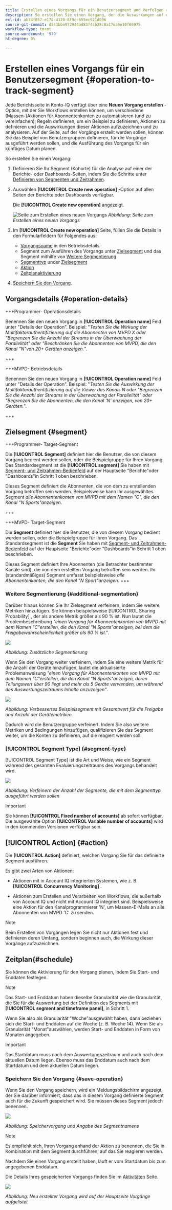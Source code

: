 ```yaml
---
title: Erstellen eines Vorgangs für ein Benutzersegment und Verfolgen des Effekts
description: So erstellen Sie einen Vorgang, der die Auswirkungen auf ein definiertes Segment von Benutzern auswirkt und verfolgt.
exl-id: ab74f857-e178-4120-8f9c-655ec921d096
source-git-commit: d543bbe972944ad83f4cb28c8a17ea6e10f66975
workflow-type: tm+mt
source-wordcount: '970'
ht-degree: 0%

---
```


# Erstellen eines Vorgangs für ein Benutzersegment {#operation-to-track-segment}

Jede Berichtsseite in Konto-IQ verfügt über eine **Neuen Vorgang erstellen** -Option, mit der Sie Workflows erstellen können, um verschiedene (Massen-)Aktionen für Abonnentenkonten zu automatisieren (und zu vereinfachen); Regeln definieren, um ein Beispiel zu definieren, Aktionen zu definieren und die Auswirkungen dieser Aktionen aufzuzeichnen und zu analysieren. Auf der Seite, auf der Vorgänge erstellt werden sollen, können Sie das Beispiel von Benutzergruppen definieren, für die Vorgänge ausgeführt werden sollen, und die Ausführung des Vorgangs für ein künftiges Datum planen.

So erstellen Sie einen Vorgang:

1. Definieren Sie Ihr Segment (Kohorte) für die Analyse auf einer der Berichte- oder Dashboards-Seiten, indem Sie die Schritte unter [Definieren von Segmenten und Zeitrahmen](/help/accountiq/howto-select-segment-timeframe.md).

1. Auswählen **[!UICONTROL Create new operation]** -Option auf allen Seiten der Berichte oder Dashboards verfügbar.

   Die **[!UICONTROL Create new operation]** angezeigt.

   ![Seite zum Erstellen eines neuen Vorgangs](assets/create-new-operations.png)
   *Abbildung: Seite zum Erstellen eines neuen Vorgangs*

1. Im **[!UICONTROL Create new operation]** Seite, füllen Sie die Details in den Formularfeldern für Folgendes aus:

   * [Vorgangsname](#operation-details) in den Betriebsdetails
   * Segment zum Ausführen des Vorgangs unter [Zielsegment](#segment) und das Segment mithilfe von [Weitere Segmentierung](#additional-segmentation)
   * [Segmenttyp](#segment-type) under [Zielsegment](#segment)
   * [Aktion](#action)
   * [Zeitplanaktivierung](#schedule)

1. [Speichern Sie den Vorgang](#save-operation).

## Vorgangsdetails {#operation-details}

+++Programmer- Operationsdetails

Benennen Sie den neuen Vorgang in **[!UICONTROL Operation name]** Feld unter &quot;Details der Operation&quot;. Beispiel: &quot;*Testen Sie die Wirkung der Multifaktorauthentifizierung auf die Abonnenten von MVPD X oder &quot;Begrenzen Sie die Anzahl der Streams in der Überwachung der Parallelität&quot; oder &quot;Beschränken Sie die Abonnenten von MVPD, die den Kanal &quot;N&quot;von 20+ Geräten anzeigen.*&quot;.

+++

+++MVPD- Betriebsdetails

Benennen Sie den neuen Vorgang in **[!UICONTROL Operation name]** Feld unter &quot;Details der Operation&quot;. Beispiel: &quot;*Testen Sie die Auswirkung der Multifaktorauthentifizierung auf die Viewer des Kanals N oder &quot;Begrenzen Sie die Anzahl der Streams in der Überwachung der Parallelität&quot; oder &quot;Begrenzen Sie die Abonnenten, die den Kanal &#39;N&#39; anzeigen, von 20+ Geräten.*&quot;.

+++

## Zielsegment {#segment}

+++Programmer- Target-Segment

Die **[!UICONTROL Segment]** definiert hier die Benutzer, die von diesem Vorgang bedient werden sollen, oder die Beispielgruppe für Ihren Vorgang. Das Standardsegment ist die **[!UICONTROL segment]** Sie haben mit [Segment- und Zeitrahmen-Bedienfeld](/help/accountiq/howto-select-segment-timeframe.md) auf der Hauptseite &quot;Berichte&quot;oder &quot;Dashboards&quot;in Schritt 1 oben beschrieben.

<!--* The first segment entry in the **Segment** section, by default, shows the **segment** you selected in the step 1.

* The **segment evaluation period** is the time period of analysis you selected in step 1 from **Granularity and Timeframe** option.
![](assets/operations-segment-selection.png)
*Figure: Segment and timeframe selection on the main page*-->

Dieses Segment definiert die Abonnenten, die von dem zu erstellenden Vorgang betroffen sein werden. Beispielsweise kann Ihr ausgewähltes Segment *alle Abonnentenkonten von MVPD mit dem Namen &quot;C&quot;, die den Kanal &quot;N Sports&quot;anzeigen*.

+++

+++MVPD- Target-Segment

Die **Segment** definiert hier die Benutzer, die von diesem Vorgang bedient werden sollen, oder die Beispielgruppe für Ihren Vorgang. Das Standardsegment ist die **Segment** Sie haben mit [Segment- und Zeitrahmen-Bedienfeld](/help/accountiq/howto-select-segment-timeframe.md) auf der Hauptseite &quot;Berichte&quot;oder &quot;Dashboards&quot;in Schritt 1 oben beschrieben.

<!--* The first segment entry in the **Segment** section, by default, shows the **segment** you selected in the step 1.

* The **segment evaluation period** is the time period of analysis you selected in step 1 from **Granularity and Timeframe** option.
![](assets/operations-segment-selection.png)
*Figure: Segment and timeframe selection on the main page*-->

Dieses Segment definiert Ihre Abonnenten (die Betrachter bestimmter Kanäle sind), die von dem erstellten Vorgang betroffen sein werden. Ihr (standardmäßiges) Segment umfasst beispielsweise *alle Abonnentenkonten, die den Kanal &quot;N Sport&quot;anzeigen*.
+++

### Weitere Segmentierung {#additional-segmentation}

Darüber hinaus können Sie Ihr Zielsegment verfeinern, indem Sie weitere Metriken hinzufügen. Sie können beispielsweise [!UICONTROL Sharing Probability] , der als andere Metrik größer als 90 % ist. Nun lautet die Problembeschreibung *&quot;einen Vorgang für Abonnentenkonten von MVPD mit dem Namen &quot;C&quot;erstellen, die den Kanal &quot;N Sports&quot;anzeigen, bei dem die Freigabewahrscheinlichkeit größer als 90 % ist.&quot;*.

![](assets/additional-segment.gif)

*Abbildung: Zusätzliche Segmentierung*

Wenn Sie den Vorgang weiter verfeinern, indem Sie eine weitere Metrik für die Anzahl der Geräte hinzufügen, lautet die aktualisierte Problemanweisung *&quot;einen Vorgang für Abonnentenkonten von MVPD mit dem Namen &quot;C&quot;erstellen, die den Kanal &quot;N Sports&quot;anzeigen, deren Teilungswert über 90 liegt und mehr als 5 Geräte verwenden, um während des Auswertungszeitraums Inhalte anzuzeigen&quot;*.

![](assets/refined-segment.png)

*Abbildung: Verbessertes Beispielsegment mit Gesamtwert für die Freigabe und Anzahl der Gerätemetriken*

Dadurch wird die Benutzergruppe verfeinert. Indem Sie also weitere Metriken und Bedingungen hinzufügen, qualifizieren Sie das Segment weiter, um die Konten zu definieren, auf die reagiert werden soll.

### [!UICONTROL Segment Type] {#segment-type}

[!UICONTROL Segment Type] ist die Art und Weise, wie ein Segment während des gesamten Evaluierungszeitraums des Vorgangs behandelt wird.

![](assets/segment-type.png)

*Abbildung: Verfeinern der Anzahl der Segmente, die mit dem Segmenttyp ausgeführt werden sollen*

<!--The segment type option allows you to further refine your segment based on the evaluation period (or time).

**Fixed number of accounts** 

When you select **Fixed number of accounts** segment type, then you need to specify an evaluation period as well.

By doing so, you are fixing the sample size for evaluation in terms of numbers. You are making Account IQ identify a specific set of users (that meet the criteria of defined evaluation period and segment metrics) to operate on. The analysis and graphs will be generated for this specific set of users only (identified initially) throughout the operation.

**Variable number of accounts**

When you select **Variable number of accounts** segment type, you do not limit the number of accounts in segment. The accounts which fall under the defined segment metrics are the part of the segment, and the number of accounts will change continuously during the course of operation.-->

>[!IMPORTANT]
>
>Sie können **[!UICONTROL Fixed number of accounts]** ab sofort verfügbar. Die ausgewählte Option **[!UICONTROL Variable number of accounts]** wird in den kommenden Versionen verfügbar sein.

<!--

you tell Account IQ in the beginning of the operation which number of accounts to operate on.

Account IQ system only has a segment definition, and during the operation it looks into all the accounts that fit that segments.

the number of accounts in segment is not limited, the accounts that fall under defined segment metrics will be part of the segment, and the no of accounts will change continuously, as there are no specific limitations - like an evaluation period in the past.When the segment is defined (which in this example is, subscriber accounts of MVPD 'C' who are viewing the channel 'N Sports' that have a sharing score above 80 and are using 10 different IPs) and we also identified a time period to evaluate a segment. This identifies X number of accounts as sample (for example 5000). How many devices they are using?
It identifies x-number of accounts (5000)...a very specific set of users that meet this criteria.
for every period that we schedule (within that operation) during that operation) we will look at those 5K users that are originally identified and we will present graph about them. How are the sharing scores coming up?u We identified a period. Are their sharing scores going up? Are there fewer of them who are meeting this definition?
Fixed versus variable is the way the treated in fixed or variable way.

1. we identified a fixed set of accounts.
2. we evaluate those specific accounts on criteria throughout the operation.

General idea independent of graph is that we will evaluate a set of accounts identified initially, for no of periods during operation and generate graphs against that.
Those are the 5000 users for which I will create graphs for for every period of the operation.

**Variable number of accounts**
We do not identify any initial set of accounts, we just have a segment definition.
Each period during the operation, we go and look into all the accounts that fit that segments.
If it is not a fixed segment, I won't initially evaluate it. I won't have an initial set of 5000. Instead at every period during the evaluation I will evaluate the segment then, and then I will produce graph about the next 3000 users.
the......will vary from period to period.

if not fixed segment, then I won't initially evaluate or have initial set of 5000, instead at every period during an operation and the.-->

## [!UICONTROL Action] {#action}

Die **[!UICONTROL Action]** definiert, welchen Vorgang Sie für das definierte Segment ausführen.

Es gibt zwei Arten von Aktionen:

* Aktionen mit in Account IQ integrierten Systemen, wie z. B. **[!UICONTROL Concurrency Monitoring]** <!--[Concurrency Monitoring](https://tve.helpdocsonline.com/concurrency-monitoring-introduction), or Adobe Target-->.

* Aktionen zum Erstellen und Verarbeiten von Workflows, die außerhalb von Account IQ und nicht mit Account IQ integriert sind. Beispielsweise eine Aktion für den Kanalprogrammierer &#39;N&#39;, um Massen-E-Mails an alle Abonnenten von MVPD &#39;C&#39; zu senden.

>[!NOTE]
>
>Beim Erstellen von Vorgängen legen Sie nicht nur Aktionen fest und definieren deren Umfang, sondern beginnen auch, die Wirkung dieser Vorgänge aufzuzeichnen.

## Zeitplan{#schedule}

Sie können die Aktivierung für den Vorgang planen, indem Sie Start- und Enddaten festlegen.

>[!NOTE]
>
>Das Start- und Enddatum haben dieselbe Granularität wie die Granularität, die Sie für die Auswertung bei der Definition des Segments mit **[!UICONTROL segment and timeframe panel]**, in Schritt 1.
>
>
>Wenn Sie also als Granularität &quot;Woche&quot;ausgewählt haben, dann beziehen sich die Start- und Enddaten auf die Woche (z. B. Woche 14). Wenn Sie als Granularität &quot;Monat&quot;auswählen, werden Start- und Enddaten in Form von Monaten angegeben.


>[!IMPORTANT]
>
>Das Startdatum muss nach dem Auswertungszeitraum und auch nach dem aktuellen Datum liegen. Ebenso muss das Enddatum auch nach dem Startdatum und dem aktuellen Datum liegen.

### Speichern Sie den Vorgang {#save-operation}

Wenn Sie den Vorgang speichern, wird ein Meldungsbildschirm angezeigt, der Sie darüber informiert, dass das in diesem Vorgang definierte Segment auch für die Zukunft gespeichert wird. Sie müssen dieses Segment jedoch benennen.

![](assets/save-operation.png)

*Abbildung: Speichervorgang und Angabe des Segmentnamens*

>[!NOTE]
>
>Es empfiehlt sich, Ihren Vorgang anhand der Aktion zu benennen, die Sie in Kombination mit dem Segment durchführen, auf das Sie reagieren werden.

<!--In future you can select this saved segment when defining a segment for your analysis on the main reports page. Moreover, the saved segment is also listed when you create an operation the next time.

![](assets/saved-segment-operations-page.png)

*Figure: Saved segments in segment selector on Create new operations page* 

>[!IMPORTANT]
>
>When creating an operation, if you select a segment that was previously created then you cannot add new metrics to it and refine it.
>
>Adding new metrics creates a new segment, but you cannot modify an existing segment.-->

Nachdem Sie einen Vorgang erstellt haben, läuft er vom Startdatum bis zum angegebenen Enddatum.

Die Details Ihres gespeicherten Vorgangs finden Sie im [Aktivitäten](/help/accountiq/operations.md) Seite.

![](assets/new-operation-created.png)

*Abbildung: Neu erstellter Vorgang wird auf der Hauptseite Vorgänge aufgelistet*
